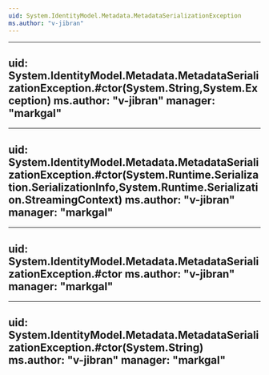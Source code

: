 ```yaml
---
uid: System.IdentityModel.Metadata.MetadataSerializationException
ms.author: "v-jibran"
---
```


---
uid: System.IdentityModel.Metadata.MetadataSerializationException.#ctor(System.String,System.Exception)
ms.author: "v-jibran"
manager: "markgal"
---

---
uid: System.IdentityModel.Metadata.MetadataSerializationException.#ctor(System.Runtime.Serialization.SerializationInfo,System.Runtime.Serialization.StreamingContext)
ms.author: "v-jibran"
manager: "markgal"
---

---
uid: System.IdentityModel.Metadata.MetadataSerializationException.#ctor
ms.author: "v-jibran"
manager: "markgal"
---

---
uid: System.IdentityModel.Metadata.MetadataSerializationException.#ctor(System.String)
ms.author: "v-jibran"
manager: "markgal"
---
